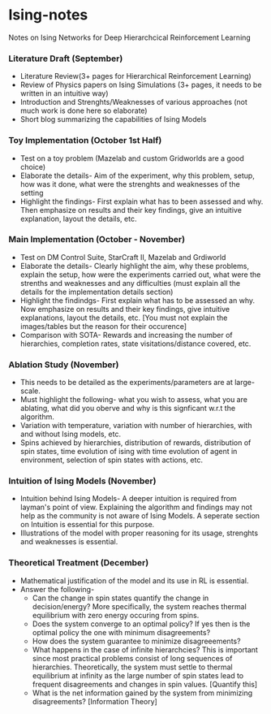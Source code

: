 # Ising-notes
Notes on Ising Networks for Deep Hierarchcical Reinforcement Learning

### Literature Draft (September)  
* Literature Review(3+ pages for Hierarchical Reinforcement Learning)  
* Review of Physics papers on Ising Simulations (3+ pages, it needs to be written in an intuitive way)  
* Introduction and Strenghts/Weaknesses of various approaches (not much work is done here so elaborate)  
* Short blog summarizing the capabilities of Ising Models  

### Toy Implementation (October 1st Half)  
* Test on a toy problem (Mazelab and custom Gridworlds are a good choice)  
* Elaborate the details- Aim of the experiment, why this problem, setup, how was it done, what were the strenghts and weaknesses of the setting  
* Highlight the findings- First explain what has to been assessed and why. Then emphasize on results and their key findings, give an intuitive explanation, layout the details, etc.   

### Main Implementation (October - November)  
* Test on DM Control Suite, StarCraft II, Mazelab and Grdiworld  
* Elaborate the details- Clearly highlight the aim, why these problems, explain the setup, how were the experiments carried out, what were the strenths and weaknesses and any difficulties (must explain all the details for the implementation details section)  
* Highlight the findindgs- First explain what has to be assessed an why. Now emphasize on results and their key findings, give intuitive explanations, layout the details, etc. [You must not explain the images/tables but the reason for their occurence]  
* Comparison with SOTA- Rewards and increasing the number of hierarchies, completion rates, state visitations/distance covered, etc.  


### Ablation Study (November)  
* This needs to be detailed as the experiments/parameters are at large-scale.  
* Must highlight the following- what you wish to assess, what you are ablating, what did you oberve and why is this signficant w.r.t the algorithm.  
* Variation with temperature, variation with number of hierarchies, with and without Ising models, etc.  
* Spins achieved by hierarchies, distribution of rewards, distribution of spin states, time evolution of ising with time evolution of agent in environment, selection of spin states with actions, etc.  

### Intuition of Ising Models (November)  
* Intuition behind Ising Models- A deeper intuition is required from layman's point of view. Explaining the algorithm and findings may not help as the community is not aware of Ising Models. A seperate section on Intuition is essential for this purpose.  
* Illustrations of the model with proper reasoning for its usage, strenghts and weaknesses is essential.  

### Theoretical Treatment (December)  
* Mathematical justification of the model and its use in RL is essential.  
* Answer the following-  
  * Can the change in spin states quantify the change in decision/energy? More specifically, the system reaches thermal equilibrium with zero energy occuring from spins.  
  * Does the system converge to an optimal policy? If yes then is the optimal policy the one with minimum disagreements?  
  * How does the system guarantee to minimize disagreeements?  
  * What happens in the case of infinite hierarchcies? This is important since most practical problems consist of long sequences of hierarchies. Theoretically, the system must settle to thermal equilibrium at infinity as the large number of spin states lead to frequent disagreements and changes in spin values. [Quantify this]  
  * What is the net information gained by the system from minimizing disagreements? [Information Theory]  
  
  



